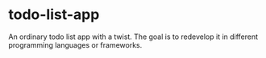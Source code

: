 # todo-list-app
An ordinary todo list app with a twist. The goal is to redevelop it in different programming languages or frameworks.

